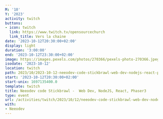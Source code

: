 ```yaml
---
M: '10'
Y: '2023'
activity: twitch
buttons:
- icon: twitch
  link: https://www.twitch.tv/opensourcechurch
  link_title: Vers la chaine
date: '2023-10-12T20:30:00+02:00'
display: light
duration: '3:00:00'
end: '2023-10-12T23:30:00+02:00'
image: https://images.pexels.com/photos/270366/pexels-photo-270366.jpeg
isodate: '2023-10-12'
location: twitch
path: 2023/10/2023-10-12-neeodev-code-stickbrawl-web-dev-nodejs-react-phaser3.md
start: '2023-10-12T20:30:00+02:00'
start-unix: 1697135400.0
template: twitch
title: Neeodev code Stickbrawl -  Web Dev, NodeJS, React, Phaser3
type: event
url: /activities/twitch/2023/10/12/neeodev-code-stickbrawl-web-dev-nodejs-react-phaser3
with:
- Neeodev
---
```

